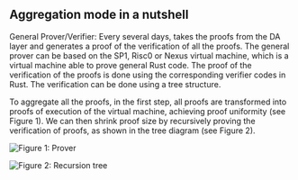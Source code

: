 ## Aggregation mode in a nutshell

General Prover/Verifier: Every several days, takes the proofs from the DA layer and generates a proof of the verification of all the proofs. The general prover can be based on the SP1, Risc0 or Nexus virtual machine, which is a virtual machine able to prove general Rust code. The proof of the verification of the proofs is done using the corresponding verifier codes in Rust. The verification can be done using a tree structure.

To aggregate all the proofs, in the first step, all proofs are transformed into proofs of execution of the virtual machine, achieving proof uniformity (see Figure 1). We can then shrink proof size by recursively proving the verification of proofs, as shown in the tree diagram (see Figure 2).

![Figure 1: Prover](../images/prover.png)

![Figure 2: Recursion tree](../images/recursion.png)
